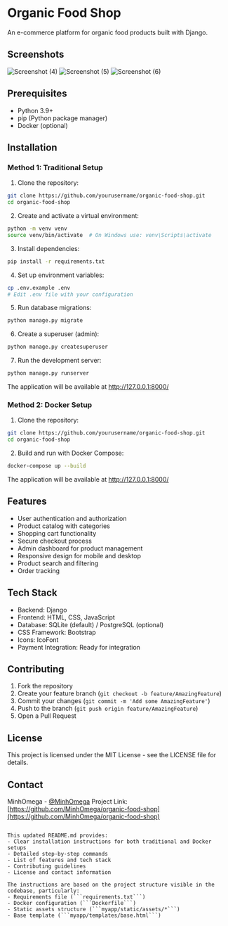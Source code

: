 # Organic Food Shop

An e-commerce platform for organic food products built with Django.

## Screenshots

![Screenshot (4)](https://user-images.githubusercontent.com/67895533/214219897-00c479ee-f0f6-41b9-b57d-76dbcd95c635.png)
![Screenshot (5)](https://user-images.githubusercontent.com/67895533/214219915-1e658e2c-a4ac-4224-9b81-9d661546ddab.png)
![Screenshot (6)](https://user-images.githubusercontent.com/67895533/214219920-e8e33a3f-a22e-4d7b-a723-191bd75e2f53.png)

## Prerequisites

- Python 3.9+
- pip (Python package manager)
- Docker (optional)

## Installation

### Method 1: Traditional Setup

1. Clone the repository:
```bash
git clone https://github.com/yourusername/organic-food-shop.git
cd organic-food-shop
```

2. Create and activate a virtual environment:
```bash
python -m venv venv
source venv/bin/activate  # On Windows use: venv\Scripts\activate
```

3. Install dependencies:
```bash
pip install -r requirements.txt
```

4. Set up environment variables:
```bash
cp .env.example .env
# Edit .env file with your configuration
```

5. Run database migrations:
```bash
python manage.py migrate
```

6. Create a superuser (admin):
```bash
python manage.py createsuperuser
```

7. Run the development server:
```bash
python manage.py runserver
```

The application will be available at http://127.0.0.1:8000/

### Method 2: Docker Setup

1. Clone the repository:
```bash
git clone https://github.com/yourusername/organic-food-shop.git
cd organic-food-shop
```

2. Build and run with Docker Compose:
```bash
docker-compose up --build
```

The application will be available at http://127.0.0.1:8000/

## Features

- User authentication and authorization
- Product catalog with categories
- Shopping cart functionality
- Secure checkout process
- Admin dashboard for product management
- Responsive design for mobile and desktop
- Product search and filtering
- Order tracking

## Tech Stack

- Backend: Django
- Frontend: HTML, CSS, JavaScript
- Database: SQLite (default) / PostgreSQL (optional)
- CSS Framework: Bootstrap
- Icons: IcoFont
- Payment Integration: Ready for integration

## Contributing

1. Fork the repository
2. Create your feature branch (`git checkout -b feature/AmazingFeature`)
3. Commit your changes (`git commit -m 'Add some AmazingFeature'`)
4. Push to the branch (`git push origin feature/AmazingFeature`)
5. Open a Pull Request

## License

This project is licensed under the MIT License - see the LICENSE file for details.

## Contact

MinhOmega - [@MinhOmega](https://github.com/MinhOmega)
Project Link: [https://github.com/MinhOmega/organic-food-shop](https://github.com/MinhOmega/organic-food-shop)
```

This updated README.md provides:
- Clear installation instructions for both traditional and Docker setups
- Detailed step-by-step commands
- List of features and tech stack
- Contributing guidelines
- License and contact information

The instructions are based on the project structure visible in the codebase, particularly:
- Requirements file (```requirements.txt```)
- Docker configuration (```Dockerfile```)
- Static assets structure (```myapp/static/assets/*```)
- Base template (```myapp/templates/base.html```)
